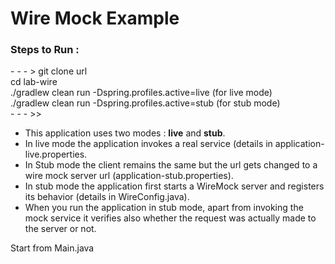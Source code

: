 Wire Mock Example
=================

<h3>Steps to Run :</h3>
- - -
 > git clone url<br>
 cd lab-wire<br>
 ./gradlew clean run -Dspring.profiles.active=live (for live mode)<br>
 ./gradlew clean run -Dspring.profiles.active=stub (for stub mode)<br>
 - - -
 >>
 
- This application uses two modes : **live** and **stub**.
- In live mode the application invokes a real service (details in application-live.properties.
- In Stub mode the client remains the same but the url gets changed to a wire mock server url (application-stub.properties).
- In stub mode the application first starts a WireMock server and registers its behavior (details in WireConfig.java).
- When you run the application in stub mode, apart from invoking the mock service it verifies also whether the request
 was actually made to the server or not.
 
Start from Main.java


 


